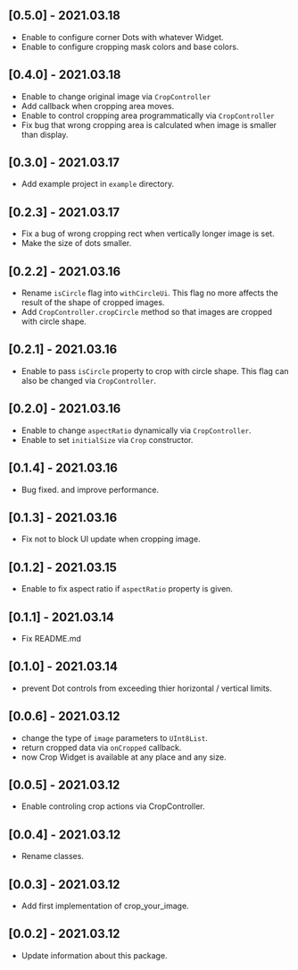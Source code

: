 ## [0.5.0] - 2021.03.18
* Enable to configure corner Dots with whatever Widget.
* Enable to configure cropping mask colors and base colors.

## [0.4.0] - 2021.03.18
* Enable to change original image via `CropController`
* Add callback when cropping area moves.
* Enable to control cropping area programmatically via `CropController`
* Fix bug that wrong cropping area is calculated when image is smaller than display.

## [0.3.0] - 2021.03.17
* Add example project in `example` directory.

## [0.2.3] - 2021.03.17
* Fix a bug of wrong cropping rect when vertically longer image is set.
* Make the size of dots smaller.

## [0.2.2] - 2021.03.16
* Rename `isCircle` flag into `withCircleUi`. This flag no more affects the result of the shape of cropped images.
* Add `CropController.cropCircle` method so that images are cropped with circle shape.

## [0.2.1] - 2021.03.16
* Enable to pass `isCircle` property to crop with circle shape. This flag can also be changed via `CropController`.

## [0.2.0] - 2021.03.16
* Enable to change `aspectRatio` dynamically via `CropController`.
* Enable to set `initialSize` via `Crop` constructor.

## [0.1.4] - 2021.03.16
* Bug fixed. and improve performance.

## [0.1.3] - 2021.03.16
* Fix not to block UI update when cropping image.

## [0.1.2] - 2021.03.15
* Enable to fix aspect ratio if `aspectRatio` property is given.

## [0.1.1] - 2021.03.14
* Fix README.md

## [0.1.0] - 2021.03.14

* prevent Dot controls from exceeding thier horizontal / vertical limits.

## [0.0.6] - 2021.03.12

* change the type of `image` parameters to `UInt8List`.
* return cropped data via `onCropped` callback.
* now Crop Widget is available at any place and any size.

## [0.0.5] - 2021.03.12

* Enable controling crop actions via CropController.

## [0.0.4] - 2021.03.12

* Rename classes.

## [0.0.3] - 2021.03.12

* Add first implementation of crop_your_image.

## [0.0.2] - 2021.03.12

* Update information about this package.
